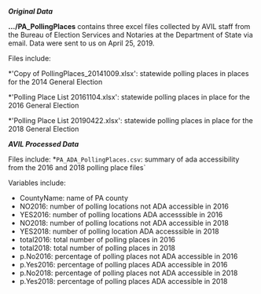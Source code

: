 ***Original Data***

**.../PA_PollingPlaces** contains three excel files collected by AVIL staff from the Bureau of Election Services and Notaries at the Department of State via email. Data were sent to us on April 25, 2019. 

Files include:

*'Copy of PollingPlaces_20141009.xlsx': statewide polling places in places for the 2014 General Election

*'Polling Place List 20161104.xlsx': statewide polling places in place for the 2016 General Election

*'Polling Place List 20190422.xlsx': statewide polling places in place for the 2018 General Election

***AVIL Processed Data***

Files include:
*`PA_ADA_PollingPlaces.csv`: summary of ada accessibility from the 2016 and 2018 polling place files`

Variables include:
- CountyName: name of PA county
- NO2016: number of polling locations not ADA accessible in 2016
- YES2016: number of polling locations ADA accesssible in 2016
- NO2018: number of polling locations not ADA accessible in 2018
- YES2018: number of polling location ADA accesssible in 2018
- total2016: total number of polling places in 2016
- total2018: total number of polling places in 2018
- p.No2016: percentage of polling places not ADA accessible in 2016
- p.Yes2016: percentage of polling places ADA accessible in 2016
- p.No2018: percentage of polling places not ADA accessible in 2018
- p.Yes2018: percentage of polling places ADA accessible in 2018
